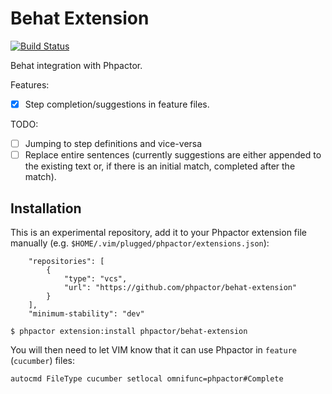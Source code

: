Behat Extension
===============

[![Build Status](https://travis-ci.org/phpactor/behat-extension.svg?branch=master)](https://travis-ci.org/phpactor/behat-extension)

Behat integration with Phpactor.

Features:

- [x] Step completion/suggestions in feature files.

TODO:

- [ ] Jumping to step definitions and vice-versa
- [ ] Replace entire sentences (currently suggestions are either appended to
      the existing text or, if there is an initial match, completed after the
      match).

Installation
------------

This is an experimental repository, add it to your Phpactor extension file
manually (e.g. `$HOME/.vim/plugged/phpactor/extensions.json`):

```
    "repositories": [
        {
            "type": "vcs",
            "url": "https://github.com/phpactor/behat-extension"
        }
    ],
    "minimum-stability": "dev"
```

```
$ phpactor extension:install phpactor/behat-extension
```

You will then need to let VIM know that it can use Phpactor in `feature`
(`cucumber`) files:

```
autocmd FileType cucumber setlocal omnifunc=phpactor#Complete
```
